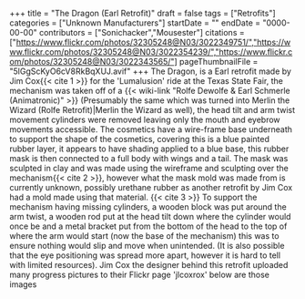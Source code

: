 +++
title = "The Dragon (Earl Retrofit)"
draft = false
tags = ["Retrofits"]
categories = ["Unknown Manufacturers"]
startDate = ""
endDate = "0000-00-00"
contributors = ["Sonichacker","Mousester"]
citations = ["https://www.flickr.com/photos/32305248@N03/3022349751/","https://www.flickr.com/photos/32305248@N03/3022354239/","https://www.flickr.com/photos/32305248@N03/3022343565/"]
pageThumbnailFile = "5lGgScKyO6cV8RkBqXUJ.avif"
+++
The Dragon, is a Earl retrofit made by Jim Cox{{< cite 1 >}} for the 'Lumalusion' ride at the Texas State Fair, the mechanism was taken off of a {{< wiki-link "Rolfe Dewolfe & Earl Schmerle (Animatronic)" >}} (Presumably the same which was turned into Merlin the Wizard (Rolfe Retrofit)|Merlin the Wizard as well), the head tilt and arm twist movement cylinders were removed leaving only the mouth and eyebrow movements accessible.
The cosmetics have a wire-frame base underneath to support the shape of the cosmetics, covering this is a blue painted rubber layer, it appears to have shading applied to a blue base, this rubber mask is then connected to a full body with wings and a tail.
The mask was sculpted in clay and was made using the wireframe and sculpting over the mechanism{{< cite 2 >}}, however what the mask mold was made from is currently unknown, possibly urethane rubber as another retrofit by Jim Cox had a mold made using that material. {{< cite 3 >}}
To support the mechanism having missing cylinders, a wooden block was put around the arm twist, a wooden rod put at the head tilt down where the cylinder would once be and a metal bracket put from the bottom of the head to the top of where the arm would start (now the base of the mechanism) this was to ensure nothing would slip and move when unintended. (It is also possible that the eye positioning was spread more apart, however it is hard to tell with limited resources).
Jim Cox the designer behind this retrofit uploaded many progress pictures to their Flickr page 'jlcoxrox' below are those images
